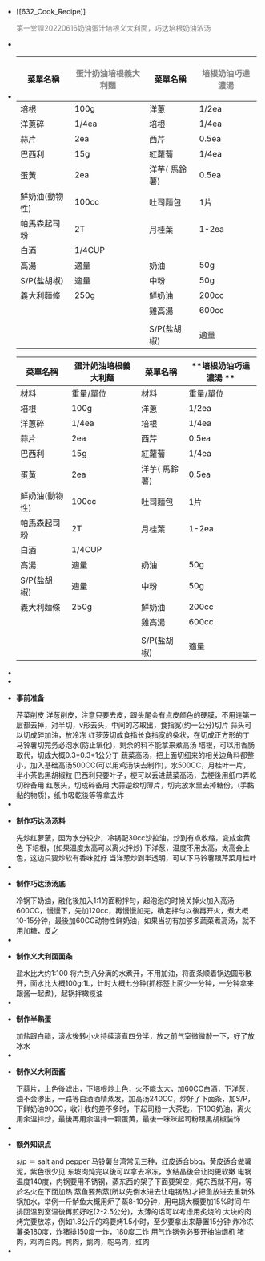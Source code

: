 - [[632_Cook_Recipe]] <p style="color:grey">第一堂課20220616奶油蛋汁培根义大利面，巧达培根奶油浓汤</p>
-
- | 菜單名稱     | <p style="color:grey">蛋汁奶油培根義大利麵</p> | 菜單名稱     |  <p style="color:grey">培根奶油巧達濃湯</p>  |
  |----------|------------|----------|-----------|
  | 培根       | 100g       | 洋蔥       | 1/2ea     |
  | 洋蔥碎      | 1/4ea      | 培根       | 1/4ea     |
  | 蒜片       | 2ea        | 西芹       | 0.5ea     |
  | 巴西利      | 15g        | 紅蘿蔔      | 1/4ea     |
  | 蛋黃       | 2ea        | 洋芋( 馬鈴薯) | 0.5ea     |
  | 鮮奶油(動物性) | 100cc      | 吐司麵包     | 1片        |
  | 帕馬森起司粉   | 2T         | 月桂葉      | 1-2ea     |
  | 白酒       | 1/4CUP     |          |           |
  | 高湯       | 適量         | 奶油       | 50g       |
  | S/P(盐胡椒) | 適量         | 中粉       | 50g       |
  | 義大利麵條    | 250g       | 鮮奶油      | 200cc     |
  |          |            | 雞高湯      | 600cc     |
  |          |            |          |           |
  |          |            | S/P(盐胡椒) | 適量        |
  
  
  | **菜單名稱** | **蛋汁奶油培根義大利麵** | **菜單名稱** | **培根奶油巧達濃湯 ** |
  |---|---|---|---|
  | 材料 | 重量/單位 | 材料 | 重量/單位  |
  | 培根 | 100g | 洋蔥 | 1/2ea  |
  | 洋蔥碎 | 1/4ea | 培根 | 1/4ea  |
  | 蒜片 | 2ea | 西芹 | 0.5ea  |
  | 巴西利 | 15g | 紅蘿蔔 | 1/4ea  |
  | 蛋黃 | 2ea | 洋芋( 馬鈴薯) | 0.5ea  |
  | 鮮奶油(動物性) | 100cc | 吐司麵包 | 1片  |
  | 帕馬森起司粉 | 2T | 月桂葉 | 1-2ea  |
  | 白酒 | 1/4CUP |  |   |
  | 高湯 | 適量 | 奶油 | 50g  |
  | S/P(盐胡椒) | 適量 | 中粉 | 50g  |
  | 義大利麵條 | 250g | 鮮奶油 | 200cc  |
  |  |  | 雞高湯 | 600cc  |
  |  |  |  |   |
  |  |  | S/P(盐胡椒) | 適量  |
-
-
- <p style="font-weight:bold">事前准备</p>
  芹菜削皮
  洋葱削皮，注意只要去皮，跟头尾会有点皮颜色的硬膜，不用连第一层都去掉，对半切，v形去头，中间的芯取出，食指宽(约一公分)切片
  蒜头可以切成碎加油，放冷冻
  红萝菠切成食指长食指宽的条状，在切成正方形的丁
  马铃薯切完务必泡水(防止氧化)，剩余的料不能拿来煮高汤
  培根，可以用香肠取代，切成大概0.3*0.3*1公分丁
  蔬菜高汤，把上面切细来的相关边角料都整小，加入基础高汤500CC(可以用鸡汤块去制作)，水500CC，月桂叶一片，半小茶匙黑胡椒粒
  巴西利只要叶子，梗可以丢进蔬菜高汤，去梗後用纸巾弄乾切碎备用
  红葱头，切成碎备用
  大蒜逆纹切薄片，切完放水里去掉糖份，(手黏黏的物质)，纸巾吸乾後等等拿去炸
-
- <p style="font-weight:bold">制作巧达汤汤料</p>
  先炒红萝菠，因为水分较少，冷锅配30cc沙拉油，炒到有点收缩，变成金黄色
  下培根，(如果温度太高可以离火拌炒)
  下洋葱，温度不用太高，太高会上色，这边只要炒软有香味就好
  当洋葱炒到半透明，可以下马铃薯跟芹菜月桂叶
-
- <p style="font-weight:bold">制作巧达汤汤底</p>
  冷锅下奶油，融化後加入1:1的面粉拌匀，起泡泡的时候关掉火加入高汤600CC，慢慢下，先加120cc，再慢慢加完，确定拌匀以後再开火，煮大概10-15分钟，最後加60CC动物性鲜奶油，如果当初有加够多蔬菜煮高汤，就不用加糖，反之
-
- <p style="font-weight:bold">制作义大利面面条</p>
  盐水比大约1:100
  将六到八分满的水煮开，不用加油，将面条顺着锅边圆形散开，面水比大概100g:1L，计时大概七分钟(抓标签上面少一分钟，一分钟拿来跟酱一起煮)，起锅拌橄榄油
-
- <p style="font-weight:bold">制作半熟蛋</p>
  加盐跟白醋，滚水後转小火持续滚煮四分半，放之前气室微微敲一下，好了放冰水
-
- <p style="font-weight:bold">制作义大利面酱</p>
  下蒜片，上色後滤出，下培根炒上色，火不能太大，加60CC白酒，下洋葱，油不会渗出，一路等白酒酒精蒸发，加高汤240CC，炒好了下面条，加S/P，下鲜奶油90CC，收汁收的差不多时，下起司粉一大茶匙，下10G奶油，离火用余温拌炒，最後再用余温拌一颗蛋黄，最後一咪咪起司粉跟黑胡椒装饰
-
- <p style="font-weight:bold">额外知识点</p>
  s/p ＝ salt and pepper
  马铃薯台湾常见三种，红皮适合bbq，黄皮适合做薯泥，紫色很少见
  东坡肉炖完以後可以拿去冷冻，水结晶後会让肉更软嫩
  电锅温度140度，内锅要用不锈钢，蒸东西的架子下面要架空，炖东西就不用，等於名火在下面加热
  蒸鱼要热蒸(所以先倒水进去让电锅热)才把鱼放进去重新外锅加水，举例一斤鲈鱼大概用炉子蒸8-10分钟，用电锅大概要加15%时间
  牛排回温到室温後再煎好吃(2-2.5公分)，太薄的话可以考虑用炙烧的
  大块的肉烤完要放凉，例如1.8公斤的鸡要烤1.5小时，至少要拿出来静置15分钟
  炸冷冻薯条180度，炸猪排150度一炸，180度二炸
  用气炸锅务必要开抽油烟机
  猪肉，鸡肉白肉。鸭肉，鹅肉，鸵鸟肉，红肉
-